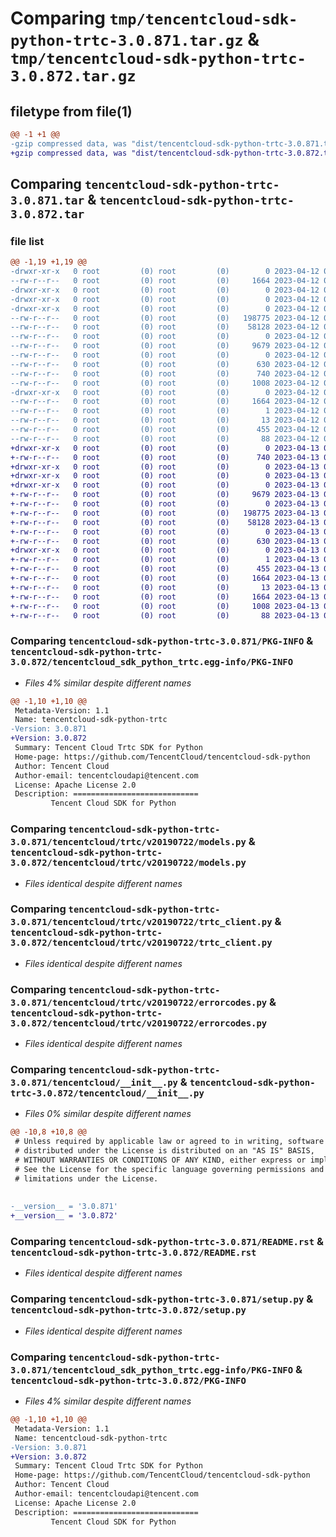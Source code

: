 # Comparing `tmp/tencentcloud-sdk-python-trtc-3.0.871.tar.gz` & `tmp/tencentcloud-sdk-python-trtc-3.0.872.tar.gz`

## filetype from file(1)

```diff
@@ -1 +1 @@
-gzip compressed data, was "dist/tencentcloud-sdk-python-trtc-3.0.871.tar", last modified: Wed Apr 12 00:45:29 2023, max compression
+gzip compressed data, was "dist/tencentcloud-sdk-python-trtc-3.0.872.tar", last modified: Thu Apr 13 01:07:45 2023, max compression
```

## Comparing `tencentcloud-sdk-python-trtc-3.0.871.tar` & `tencentcloud-sdk-python-trtc-3.0.872.tar`

### file list

```diff
@@ -1,19 +1,19 @@
-drwxr-xr-x   0 root         (0) root         (0)        0 2023-04-12 00:45:29.000000 tencentcloud-sdk-python-trtc-3.0.871/
--rw-r--r--   0 root         (0) root         (0)     1664 2023-04-12 00:45:29.000000 tencentcloud-sdk-python-trtc-3.0.871/PKG-INFO
-drwxr-xr-x   0 root         (0) root         (0)        0 2023-04-12 00:45:29.000000 tencentcloud-sdk-python-trtc-3.0.871/tencentcloud/
-drwxr-xr-x   0 root         (0) root         (0)        0 2023-04-12 00:45:29.000000 tencentcloud-sdk-python-trtc-3.0.871/tencentcloud/trtc/
-drwxr-xr-x   0 root         (0) root         (0)        0 2023-04-12 00:45:29.000000 tencentcloud-sdk-python-trtc-3.0.871/tencentcloud/trtc/v20190722/
--rw-r--r--   0 root         (0) root         (0)   198775 2023-04-12 00:45:29.000000 tencentcloud-sdk-python-trtc-3.0.871/tencentcloud/trtc/v20190722/models.py
--rw-r--r--   0 root         (0) root         (0)    58128 2023-04-12 00:45:29.000000 tencentcloud-sdk-python-trtc-3.0.871/tencentcloud/trtc/v20190722/trtc_client.py
--rw-r--r--   0 root         (0) root         (0)        0 2023-04-12 00:45:29.000000 tencentcloud-sdk-python-trtc-3.0.871/tencentcloud/trtc/v20190722/__init__.py
--rw-r--r--   0 root         (0) root         (0)     9679 2023-04-12 00:45:29.000000 tencentcloud-sdk-python-trtc-3.0.871/tencentcloud/trtc/v20190722/errorcodes.py
--rw-r--r--   0 root         (0) root         (0)        0 2023-04-12 00:45:29.000000 tencentcloud-sdk-python-trtc-3.0.871/tencentcloud/trtc/__init__.py
--rw-r--r--   0 root         (0) root         (0)      630 2023-04-12 00:45:29.000000 tencentcloud-sdk-python-trtc-3.0.871/tencentcloud/__init__.py
--rw-r--r--   0 root         (0) root         (0)      740 2023-04-12 00:45:29.000000 tencentcloud-sdk-python-trtc-3.0.871/README.rst
--rw-r--r--   0 root         (0) root         (0)     1008 2023-04-12 00:45:29.000000 tencentcloud-sdk-python-trtc-3.0.871/setup.py
-drwxr-xr-x   0 root         (0) root         (0)        0 2023-04-12 00:45:29.000000 tencentcloud-sdk-python-trtc-3.0.871/tencentcloud_sdk_python_trtc.egg-info/
--rw-r--r--   0 root         (0) root         (0)     1664 2023-04-12 00:45:29.000000 tencentcloud-sdk-python-trtc-3.0.871/tencentcloud_sdk_python_trtc.egg-info/PKG-INFO
--rw-r--r--   0 root         (0) root         (0)        1 2023-04-12 00:45:29.000000 tencentcloud-sdk-python-trtc-3.0.871/tencentcloud_sdk_python_trtc.egg-info/dependency_links.txt
--rw-r--r--   0 root         (0) root         (0)       13 2023-04-12 00:45:29.000000 tencentcloud-sdk-python-trtc-3.0.871/tencentcloud_sdk_python_trtc.egg-info/top_level.txt
--rw-r--r--   0 root         (0) root         (0)      455 2023-04-12 00:45:29.000000 tencentcloud-sdk-python-trtc-3.0.871/tencentcloud_sdk_python_trtc.egg-info/SOURCES.txt
--rw-r--r--   0 root         (0) root         (0)       88 2023-04-12 00:45:29.000000 tencentcloud-sdk-python-trtc-3.0.871/setup.cfg
+drwxr-xr-x   0 root         (0) root         (0)        0 2023-04-13 01:07:45.000000 tencentcloud-sdk-python-trtc-3.0.872/
+-rw-r--r--   0 root         (0) root         (0)      740 2023-04-13 01:07:45.000000 tencentcloud-sdk-python-trtc-3.0.872/README.rst
+drwxr-xr-x   0 root         (0) root         (0)        0 2023-04-13 01:07:45.000000 tencentcloud-sdk-python-trtc-3.0.872/tencentcloud/
+drwxr-xr-x   0 root         (0) root         (0)        0 2023-04-13 01:07:45.000000 tencentcloud-sdk-python-trtc-3.0.872/tencentcloud/trtc/
+drwxr-xr-x   0 root         (0) root         (0)        0 2023-04-13 01:07:45.000000 tencentcloud-sdk-python-trtc-3.0.872/tencentcloud/trtc/v20190722/
+-rw-r--r--   0 root         (0) root         (0)     9679 2023-04-13 01:07:45.000000 tencentcloud-sdk-python-trtc-3.0.872/tencentcloud/trtc/v20190722/errorcodes.py
+-rw-r--r--   0 root         (0) root         (0)        0 2023-04-13 01:07:45.000000 tencentcloud-sdk-python-trtc-3.0.872/tencentcloud/trtc/v20190722/__init__.py
+-rw-r--r--   0 root         (0) root         (0)   198775 2023-04-13 01:07:45.000000 tencentcloud-sdk-python-trtc-3.0.872/tencentcloud/trtc/v20190722/models.py
+-rw-r--r--   0 root         (0) root         (0)    58128 2023-04-13 01:07:45.000000 tencentcloud-sdk-python-trtc-3.0.872/tencentcloud/trtc/v20190722/trtc_client.py
+-rw-r--r--   0 root         (0) root         (0)        0 2023-04-13 01:07:45.000000 tencentcloud-sdk-python-trtc-3.0.872/tencentcloud/trtc/__init__.py
+-rw-r--r--   0 root         (0) root         (0)      630 2023-04-13 01:07:45.000000 tencentcloud-sdk-python-trtc-3.0.872/tencentcloud/__init__.py
+drwxr-xr-x   0 root         (0) root         (0)        0 2023-04-13 01:07:45.000000 tencentcloud-sdk-python-trtc-3.0.872/tencentcloud_sdk_python_trtc.egg-info/
+-rw-r--r--   0 root         (0) root         (0)        1 2023-04-13 01:07:45.000000 tencentcloud-sdk-python-trtc-3.0.872/tencentcloud_sdk_python_trtc.egg-info/dependency_links.txt
+-rw-r--r--   0 root         (0) root         (0)      455 2023-04-13 01:07:45.000000 tencentcloud-sdk-python-trtc-3.0.872/tencentcloud_sdk_python_trtc.egg-info/SOURCES.txt
+-rw-r--r--   0 root         (0) root         (0)     1664 2023-04-13 01:07:45.000000 tencentcloud-sdk-python-trtc-3.0.872/tencentcloud_sdk_python_trtc.egg-info/PKG-INFO
+-rw-r--r--   0 root         (0) root         (0)       13 2023-04-13 01:07:45.000000 tencentcloud-sdk-python-trtc-3.0.872/tencentcloud_sdk_python_trtc.egg-info/top_level.txt
+-rw-r--r--   0 root         (0) root         (0)     1664 2023-04-13 01:07:45.000000 tencentcloud-sdk-python-trtc-3.0.872/PKG-INFO
+-rw-r--r--   0 root         (0) root         (0)     1008 2023-04-13 01:07:45.000000 tencentcloud-sdk-python-trtc-3.0.872/setup.py
+-rw-r--r--   0 root         (0) root         (0)       88 2023-04-13 01:07:45.000000 tencentcloud-sdk-python-trtc-3.0.872/setup.cfg
```

### Comparing `tencentcloud-sdk-python-trtc-3.0.871/PKG-INFO` & `tencentcloud-sdk-python-trtc-3.0.872/tencentcloud_sdk_python_trtc.egg-info/PKG-INFO`

 * *Files 4% similar despite different names*

```diff
@@ -1,10 +1,10 @@
 Metadata-Version: 1.1
 Name: tencentcloud-sdk-python-trtc
-Version: 3.0.871
+Version: 3.0.872
 Summary: Tencent Cloud Trtc SDK for Python
 Home-page: https://github.com/TencentCloud/tencentcloud-sdk-python
 Author: Tencent Cloud
 Author-email: tencentcloudapi@tencent.com
 License: Apache License 2.0
 Description: ============================
         Tencent Cloud SDK for Python
```

### Comparing `tencentcloud-sdk-python-trtc-3.0.871/tencentcloud/trtc/v20190722/models.py` & `tencentcloud-sdk-python-trtc-3.0.872/tencentcloud/trtc/v20190722/models.py`

 * *Files identical despite different names*

### Comparing `tencentcloud-sdk-python-trtc-3.0.871/tencentcloud/trtc/v20190722/trtc_client.py` & `tencentcloud-sdk-python-trtc-3.0.872/tencentcloud/trtc/v20190722/trtc_client.py`

 * *Files identical despite different names*

### Comparing `tencentcloud-sdk-python-trtc-3.0.871/tencentcloud/trtc/v20190722/errorcodes.py` & `tencentcloud-sdk-python-trtc-3.0.872/tencentcloud/trtc/v20190722/errorcodes.py`

 * *Files identical despite different names*

### Comparing `tencentcloud-sdk-python-trtc-3.0.871/tencentcloud/__init__.py` & `tencentcloud-sdk-python-trtc-3.0.872/tencentcloud/__init__.py`

 * *Files 0% similar despite different names*

```diff
@@ -10,8 +10,8 @@
 # Unless required by applicable law or agreed to in writing, software
 # distributed under the License is distributed on an "AS IS" BASIS,
 # WITHOUT WARRANTIES OR CONDITIONS OF ANY KIND, either express or implied.
 # See the License for the specific language governing permissions and
 # limitations under the License.
 
 
-__version__ = '3.0.871'
+__version__ = '3.0.872'
```

### Comparing `tencentcloud-sdk-python-trtc-3.0.871/README.rst` & `tencentcloud-sdk-python-trtc-3.0.872/README.rst`

 * *Files identical despite different names*

### Comparing `tencentcloud-sdk-python-trtc-3.0.871/setup.py` & `tencentcloud-sdk-python-trtc-3.0.872/setup.py`

 * *Files identical despite different names*

### Comparing `tencentcloud-sdk-python-trtc-3.0.871/tencentcloud_sdk_python_trtc.egg-info/PKG-INFO` & `tencentcloud-sdk-python-trtc-3.0.872/PKG-INFO`

 * *Files 4% similar despite different names*

```diff
@@ -1,10 +1,10 @@
 Metadata-Version: 1.1
 Name: tencentcloud-sdk-python-trtc
-Version: 3.0.871
+Version: 3.0.872
 Summary: Tencent Cloud Trtc SDK for Python
 Home-page: https://github.com/TencentCloud/tencentcloud-sdk-python
 Author: Tencent Cloud
 Author-email: tencentcloudapi@tencent.com
 License: Apache License 2.0
 Description: ============================
         Tencent Cloud SDK for Python
```


